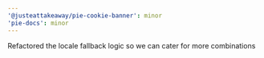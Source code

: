 ```yaml
---
'@justeattakeaway/pie-cookie-banner': minor
'pie-docs': minor
---
```


Refactored the locale fallback logic so we can cater for more combinations
